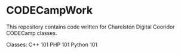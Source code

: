 CODECampWork
============

This repository contains code written for Charelston Digital Cooridor CODECamp classes.

Classes:
C++ 101
PHP 101
Python 101

